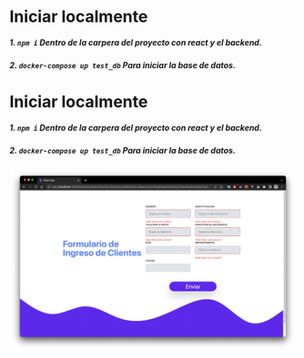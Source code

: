 # Iniciar localmente

##### 1.  `npm i`  Dentro de la carpera del proyecto con react y el backend.
##### 2.  `docker-compose up test_db`  Para iniciar la base de datos.

# Iniciar localmente

##### 1.  `npm i`  Dentro de la carpera del proyecto con react y el backend.
##### 2.  `docker-compose up test_db`  Para iniciar la base de datos.

![photo](https://raw.githubusercontent.com/DaElias/test_lab/main/img/photo.png "photo")